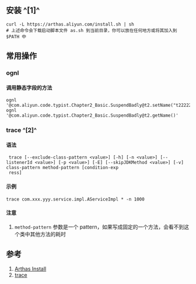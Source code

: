 ## 安装 ^[1]^
```shell
curl -L https://arthas.aliyun.com/install.sh | sh
# 上述命令会下载启动脚本文件 as.sh 到当前目录，你可以放在任何地方或将其加入到 $PATH 中
```



## 常用操作

### ognl
#### 调用静态字段的方法
```shell
ognl '@com.aliyun.code.typist.Chapter2_Basic.SuspendBadly@t2.setName("t22222")'
ognl '@com.aliyun.code.typist.Chapter2_Basic.SuspendBadly@t2.getName()'
```

### trace ^[2]^

#### 语法

```shell
 trace [--exclude-class-pattern <value>] [-h] [-n <value>] [--listenerId <value>] [-p <value>] [-E] [--skipJDKMethod <value>] [-v] class-pattern method-pattern [condition-exp 
 ress] 
```

#### 示例

```shell
trace com.xxx.yyy.service.impl.AServiceImpl * -n 1000
```

#### 注意

1. `method-pattern` 参数是一个 pattern，如果写成固定的一个方法，会看不到这个类中其他方法的耗时



## 参考

1. [Arthas Install](https://arthas.aliyun.com/doc/install-detail.html)
2. [trace](https://arthas.aliyun.com/doc/trace.html#6b91d63f-91a0-731f-1bcc-6b2672d29b9f)

